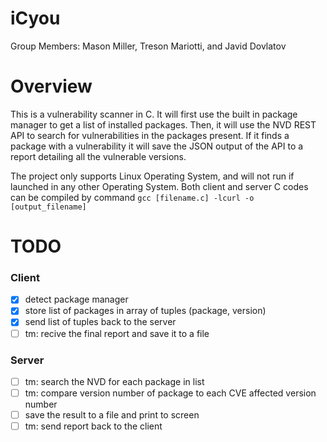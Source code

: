 # iCyou
Group Members: Mason Miller, Treson Mariotti, and Javid Dovlatov

Overview
================
This is a vulnerability scanner in C. 
It will first use the built in package manager to get a list of installed packages. Then,
it will use the NVD REST API to search for vulnerabilities in the packages present. If it 
finds a package with a vulnerability it will save the JSON output of the API to a report 
detailing all the vulnerable versions.

The project only supports Linux Operating System, and will not run if launched in any other Operating System. Both client and server C codes can be compiled by command `gcc [filename.c] -lcurl -o [output_filename]`

TODO
===============

### Client
- [X] detect package manager
- [X] store list of packages in array of tuples (package, version)
- [X] send list of tuples back to the server
- [ ] tm: recive the final report and save it to a file

### Server 
- [ ] tm: search the NVD for each package in list
- [ ] tm: compare version number of package to each CVE affected version number 
- [ ] save the result to a file and print to screen
- [ ] tm: send report back to the client
